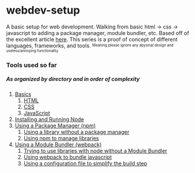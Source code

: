 # webdev-setup
A basic setup for web development.
Walking from basic html -> css -> javascript to adding a package manager, module bundler, etc.
Based off of the excellent article [here](https://medium.com/@peterxjang/modern-javascript-explained-for-dinosaurs-f695e9747b70).
This series is a proof of concept of different languages, frameworks, and tools.
<sup><sub>Meaning please ignore any abysmal design and useless/annoying functionality</sub></sup>

### Tools used so far
##### As organized by directory and in order of complexity
1. [Basics](01Basics)
   1. [HTML](01Basics/01HTML)
   1. [CSS](01Basics/02CSS)
   1. [JavaScript](01Basics/03JavaScript)
1. [Installing and Running Node](02Node)
1. [Using a Package Manager (npm)](03PackageManager)
   1. [Using a library without a package manager](03PackageManager/01WithoutPackageManager)
   1. [Using npm to manage libraries](03PackageManager/02UsingNPM)
1. [Using a Module Bundler (webpack)](04WModuleBundler)
   1. [Trying to use libraries with node without a Module Bundler](04ModuleBundler/01WithoutModuleBundler)
   1. [Using webpack to bundle javascript](04ModuleBundler/02UsingWebpack)
   1. [Using a configuration file to simplify the build step](04ModuleBundler/03ConfiguringWebpack)